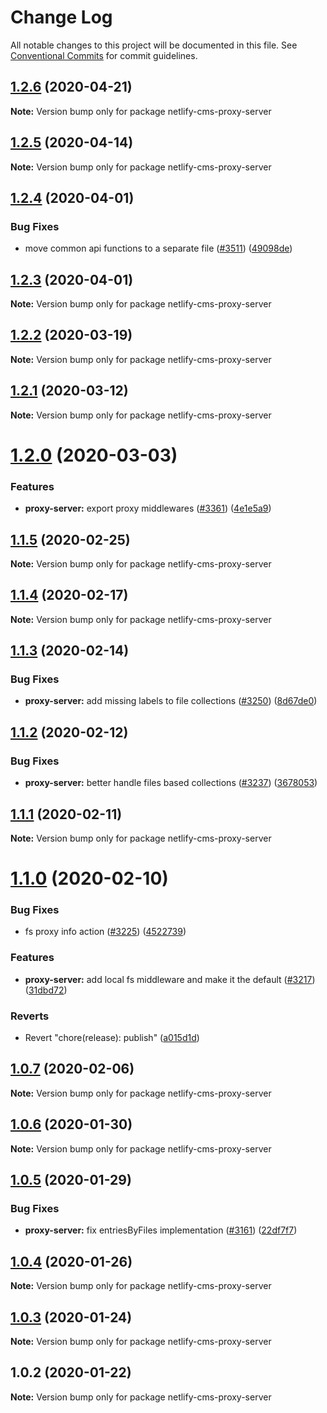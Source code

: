 # Change Log

All notable changes to this project will be documented in this file.
See [Conventional Commits](https://conventionalcommits.org) for commit guidelines.

## [1.2.6](https://github.com/netlify/netlify-cms/tree/master/packages/netlify-cms-proxy-server/compare/netlify-cms-proxy-server@1.2.5...netlify-cms-proxy-server@1.2.6) (2020-04-21)

**Note:** Version bump only for package netlify-cms-proxy-server





## [1.2.5](https://github.com/netlify/netlify-cms/tree/master/packages/netlify-cms-proxy-server/compare/netlify-cms-proxy-server@1.2.4...netlify-cms-proxy-server@1.2.5) (2020-04-14)

**Note:** Version bump only for package netlify-cms-proxy-server





## [1.2.4](https://github.com/netlify/netlify-cms/tree/master/packages/netlify-cms-proxy-server/compare/netlify-cms-proxy-server@1.2.3...netlify-cms-proxy-server@1.2.4) (2020-04-01)


### Bug Fixes

* move common api functions to a separate file ([#3511](https://github.com/netlify/netlify-cms/tree/master/packages/netlify-cms-proxy-server/issues/3511)) ([49098de](https://github.com/netlify/netlify-cms/tree/master/packages/netlify-cms-proxy-server/commit/49098de27f053e51aa3d936d09adae3a7186c6ae))





## [1.2.3](https://github.com/netlify/netlify-cms/tree/master/packages/netlify-cms-proxy-server/compare/netlify-cms-proxy-server@1.2.2...netlify-cms-proxy-server@1.2.3) (2020-04-01)

**Note:** Version bump only for package netlify-cms-proxy-server





## [1.2.2](https://github.com/netlify/netlify-cms/tree/master/packages/netlify-cms-proxy-server/compare/netlify-cms-proxy-server@1.2.1...netlify-cms-proxy-server@1.2.2) (2020-03-19)

**Note:** Version bump only for package netlify-cms-proxy-server





## [1.2.1](https://github.com/netlify/netlify-cms/tree/master/packages/netlify-cms-proxy-server/compare/netlify-cms-proxy-server@1.2.0...netlify-cms-proxy-server@1.2.1) (2020-03-12)

**Note:** Version bump only for package netlify-cms-proxy-server





# [1.2.0](https://github.com/netlify/netlify-cms/tree/master/packages/netlify-cms-proxy-server/compare/netlify-cms-proxy-server@1.1.5...netlify-cms-proxy-server@1.2.0) (2020-03-03)


### Features

* **proxy-server:** export proxy middlewares ([#3361](https://github.com/netlify/netlify-cms/tree/master/packages/netlify-cms-proxy-server/issues/3361)) ([4e1e5a9](https://github.com/netlify/netlify-cms/tree/master/packages/netlify-cms-proxy-server/commit/4e1e5a9bd54f9fcfcfd7e971729c8d2d796f9a1b))





## [1.1.5](https://github.com/netlify/netlify-cms/tree/master/packages/netlify-cms-proxy-server/compare/netlify-cms-proxy-server@1.1.4...netlify-cms-proxy-server@1.1.5) (2020-02-25)

**Note:** Version bump only for package netlify-cms-proxy-server





## [1.1.4](https://github.com/netlify/netlify-cms/tree/master/packages/netlify-cms-proxy-server/compare/netlify-cms-proxy-server@1.1.3...netlify-cms-proxy-server@1.1.4) (2020-02-17)

**Note:** Version bump only for package netlify-cms-proxy-server





## [1.1.3](https://github.com/netlify/netlify-cms/tree/master/packages/netlify-cms-proxy-server/compare/netlify-cms-proxy-server@1.1.2...netlify-cms-proxy-server@1.1.3) (2020-02-14)


### Bug Fixes

* **proxy-server:** add missing labels to file collections ([#3250](https://github.com/netlify/netlify-cms/tree/master/packages/netlify-cms-proxy-server/issues/3250)) ([8d67de0](https://github.com/netlify/netlify-cms/tree/master/packages/netlify-cms-proxy-server/commit/8d67de0e681e02ddbf811eecc5e4744b324b7e61))





## [1.1.2](https://github.com/netlify/netlify-cms/tree/master/packages/netlify-cms-proxy-server/compare/netlify-cms-proxy-server@1.1.1...netlify-cms-proxy-server@1.1.2) (2020-02-12)


### Bug Fixes

* **proxy-server:** better handle files based collections ([#3237](https://github.com/netlify/netlify-cms/tree/master/packages/netlify-cms-proxy-server/issues/3237)) ([3678053](https://github.com/netlify/netlify-cms/tree/master/packages/netlify-cms-proxy-server/commit/3678053f0c419718000a21768790618749df762c))





## [1.1.1](https://github.com/netlify/netlify-cms/tree/master/packages/netlify-cms-proxy-server/compare/netlify-cms-proxy-server@1.1.0...netlify-cms-proxy-server@1.1.1) (2020-02-11)

**Note:** Version bump only for package netlify-cms-proxy-server





# [1.1.0](https://github.com/netlify/netlify-cms/tree/master/packages/netlify-cms-proxy-server/compare/netlify-cms-proxy-server@1.0.7...netlify-cms-proxy-server@1.1.0) (2020-02-10)


### Bug Fixes

* fs proxy info action ([#3225](https://github.com/netlify/netlify-cms/tree/master/packages/netlify-cms-proxy-server/issues/3225)) ([4522739](https://github.com/netlify/netlify-cms/tree/master/packages/netlify-cms-proxy-server/commit/45227392315f4b8b7566ffe65756ca13dc55b9f8))


### Features

* **proxy-server:** add local fs middleware and make it the default ([#3217](https://github.com/netlify/netlify-cms/tree/master/packages/netlify-cms-proxy-server/issues/3217)) ([31dbd72](https://github.com/netlify/netlify-cms/tree/master/packages/netlify-cms-proxy-server/commit/31dbd72273b723bb6bbb551641a6e4bcc1f0314b))


### Reverts

* Revert "chore(release): publish" ([a015d1d](https://github.com/netlify/netlify-cms/tree/master/packages/netlify-cms-proxy-server/commit/a015d1d92a4b1c0130c44fcef1c9ecdb157a0f07))





## [1.0.7](https://github.com/netlify/netlify-cms/tree/master/packages/netlify-cms-proxy-server/compare/netlify-cms-proxy-server@1.0.6...netlify-cms-proxy-server@1.0.7) (2020-02-06)

**Note:** Version bump only for package netlify-cms-proxy-server





## [1.0.6](https://github.com/netlify/netlify-cms/tree/master/packages/netlify-cms-proxy-server/compare/netlify-cms-proxy-server@1.0.5...netlify-cms-proxy-server@1.0.6) (2020-01-30)

**Note:** Version bump only for package netlify-cms-proxy-server





## [1.0.5](https://github.com/netlify/netlify-cms/tree/master/packages/netlify-cms-proxy-server/compare/netlify-cms-proxy-server@1.0.4...netlify-cms-proxy-server@1.0.5) (2020-01-29)


### Bug Fixes

* **proxy-server:** fix entriesByFiles implementation ([#3161](https://github.com/netlify/netlify-cms/tree/master/packages/netlify-cms-proxy-server/issues/3161)) ([22df7f7](https://github.com/netlify/netlify-cms/tree/master/packages/netlify-cms-proxy-server/commit/22df7f7ae1c63d5275156c13202ee2cba8edfe30))





## [1.0.4](https://github.com/netlify/netlify-cms/tree/master/packages/netlify-cms-proxy-server/compare/netlify-cms-proxy-server@1.0.3...netlify-cms-proxy-server@1.0.4) (2020-01-26)

**Note:** Version bump only for package netlify-cms-proxy-server





## [1.0.3](https://github.com/netlify/netlify-cms/tree/master/packages/netlify-cms-proxy-server/compare/netlify-cms-proxy-server@1.0.2...netlify-cms-proxy-server@1.0.3) (2020-01-24)

**Note:** Version bump only for package netlify-cms-proxy-server





## 1.0.2 (2020-01-22)

**Note:** Version bump only for package netlify-cms-proxy-server
